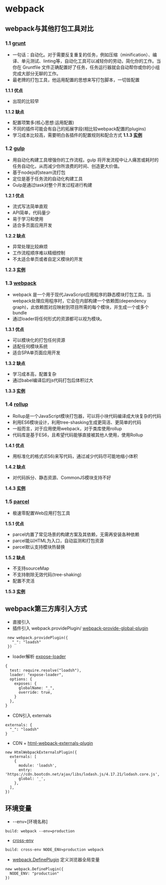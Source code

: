 # webpack 

## webpack与其他打包工具对比

### 1.1 [grunt](https://www.gruntjs.net/)
- 一句话：自动化。对于需要反复重复的任务，例如压缩（minification）、编译、单元测试、linting等，自动化工具可以减轻你的劳动，简化你的工作。当你在 Gruntfile 文件正确配置好了任务，任务运行器就会自动帮你或你的小组完成大部分无聊的工作。
- 最老牌的打包工具，他运用配置的思想来写打包脚本，一切皆配置

**1.1.1 优点** 
- 出现的比较早

**1.1.2 缺点**
- 配置项繁多(核心思想:运用配置)
- 不同的插件可能会有自己的拓展字段(相比较webpack配置的plugins)
- 学习成本比较高，需要明白各插件的配置规则和配合方式
**1.1.3 [实例](../packTools/grunt_demo/README.md)**

### 1.2 [gulp](https://www.gulpjs.com.cn/)
- 用自动化构建工具增强你的工作流程。gulp 将开发流程中让人痛苦或耗时的任务自动化，从而减少你所浪费的时间、创造更大价值。
- 基于nodejs的steam流打包
- 定位是基于任务流的自动化构建工具
- Gulp是通过task对整个开发过程进行构建

**1.2.1 优点** 
- 流式写法简单直观
- API简单，代码量少
- 易于学习和使用
- 适合多页面应用开发

**1.2.2 缺点**
- 异常处理比较麻烦
- 工作流程顺序难以精细控制
- 不太适合单页或者自定义模块的开发

**1.2.3 [实例](../packTools/gulp_demo/README.md)**

### 1.3 [webpack](https://webpack.docschina.org/concepts/)
- webpack 是一个用于现代JavaScript应用程序的静态模块打包工具。当webpack处理应用程序时，它会在内部构建一个依赖图(dependency graph)，此依赖图对应映射到项目所需的每个模块，并生成一个或多个bundle
- 通过loader将任何形式的资源都可以视为模块。

**1.3.1 优点** 
- 可以模块化的打包任何资源
- 适配任何模块系统
- 适合SPA单页面应用开发

**1.3.2 缺点**
- 学习成本高，配置复杂
- 通过babel编译后的js代码打包后体积过大

**1.3.3 [实例](../packTools/webpack_demo/README.md)**

### 1.4 [rollup](https://www.rollupjs.com/)
- Rollup是一个JavaScript模块打包器，可以将小块代码编译成大块复杂的代码
- 利用ES6模块设计，利用tree-shasking生成更简洁、更简单的代码
- 一般而言，对于应用使用webpack，对于类库使用rollup
- 代码库是基于ES6，且希望代码能够直接被其他人使用，使用Rollup

**1.4.1 优点** 
- 用标准化的格式(ES6)来写代码，通过减少代码尽可能地缩小体积

**1.4.2 缺点**
- 对代码拆分、静态资源、CommonJS模块支持不好

**1.4.3 [实例](../packTools/rollup_demo/README.md)**

### 1.5 [parcel](https://parceljs.org/)
- 极速零配置Web应用打包工具

**1.5.1 优点** 
- parcel内置了常见场景的构建方案及其依赖，无需再安装各种依赖
- parcel能以HTML为入口，自动监测和打包资源
- parcel默认支持模块热替换

**1.5.2 缺点**
- 不支持sourceMap
- 不支持剔除无效代码(tree-shaking)
- 配置不灵活

**1.5.3 [实例](../packTools/parcel_demo/README.md)**


## webpack第三方库引入方式
- 直接引入 
- 插件引入  webpack.providePlugin/ [webpack-provide-global-plugin](https://www.npmjs.com/package/webpack-provide-global-plugin)
```
 new webpack.providePlugin({
   "_": "loadsh"
 })
```
- loader解析 [expose-loader](https://www.npmjs.com/package/expose-loader)
```
{
  test: require.resolve("loadsh"),
  loader: "expose-loader",
  options: {
    exposes: {
      globalName: "_",
      override: true,
    }
  },
}
```
- CDN引入 externals
```
externals: {
  "_": "loadsh"
}
```
- CDN + [html-webpack-externals-plugin](https://www.npmjs.com/package/html-webpack-externals-plugin)
```
new HtmlWebpackExternalsPlugin({
  externals: [
    {
      module: 'loadsh',
      entry: 'https://cdn.bootcdn.net/ajax/libs/lodash.js/4.17.21/lodash.core.js',
      global: '_',
    },
  ],
})
```
## 环境变量
- --env=[环境名称]
```
build: webpack --env=production
```
- [cross-env](https://www.npmjs.com/package/cross-env)
```
build: cross-env NODE_ENV=production webpack 
```
- [webpack.DefinePlugin](https://webpack.docschina.org/plugins/define-plugin/) 定义浏览器全局变量
```
new webpack.DefinePlugin({
  NODE_ENV: "production"
})
```

## 